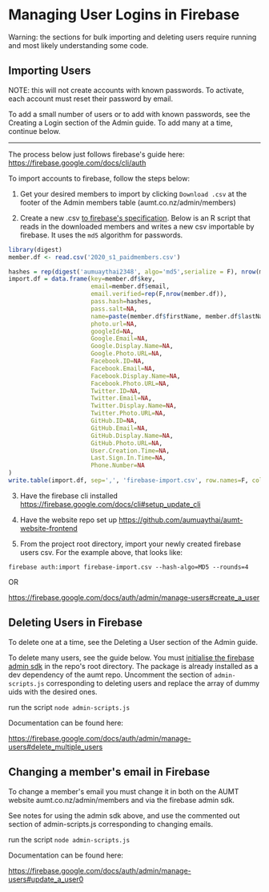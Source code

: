 # Managing User Logins in Firebase

Warning: the sections for bulk importing and deleting users require running and most likely understanding some code.

## Importing Users

NOTE: this will not create accounts with known passwords. To activate, each account must reset their password by email.

To add a small number of users or to add with known passwords, see the Creating a Login section of the Admin guide. To add many at a time, continue below.

***

The process below just follows firebase's guide here: https://firebase.google.com/docs/cli/auth

To import accounts to firebase, follow the steps below:

1. Get your desired members to import by clicking  `Download .csv`  at the footer of the Admin members table (aumt.co.nz/admin/members)

1. Create a new .csv [to firebase's specification](https://firebase.google.com/docs/cli/auth#CSV). Below is an R script that reads in the downloaded members and writes a new csv importable by firebase. It uses the `md5` algorithm for passwords.

```r
library(digest)
member.df <- read.csv('2020_s1_paidmembers.csv')

hashes = rep(digest('aumuaythai2348', algo='md5',serialize = F), nrow(member.df))
import.df = data.frame(key=member.df$key,
                       email=member.df$email,
                       email.verified=rep(F,nrow(member.df)),
                       pass.hash=hashes,
                       pass.salt=NA,
                       name=paste(member.df$firstName, member.df$lastName),
                       photo.url=NA,
                       googleId=NA,
                       Google.Email=NA,
                       Google.Display.Name=NA,
                       Google.Photo.URL=NA,
                       Facebook.ID=NA,
                       Facebook.Email=NA,
                       Facebook.Display.Name=NA,
                       Facebook.Photo.URL=NA,
                       Twitter.ID=NA,
                       Twitter.Email=NA,
                       Twitter.Display.Name=NA,
                       Twitter.Photo.URL=NA,
                       GitHub.ID=NA,
                       GitHub.Email=NA,
                       GitHub.Display.Name=NA,
                       GitHub.Photo.URL=NA,
                       User.Creation.Time=NA,
                       Last.Sign.In.Time=NA,
                       Phone.Number=NA
)
write.table(import.df, sep=',', 'firebase-import.csv', row.names=F, col.names = F, na='')
```

3. Have the firebase cli installed https://firebase.google.com/docs/cli#setup_update_cli

1. Have the website repo set up https://github.com/aumuaythai/aumt-website-frontend

1. From the project root directory, import your newly created firebase users csv. For the example above, that looks like:

```
firebase auth:import firebase-import.csv --hash-algo=MD5 --rounds=4
```

OR

https://firebase.google.com/docs/auth/admin/manage-users#create_a_user


## Deleting Users in Firebase

To delete one at a time, see the Deleting a User section of the Admin guide.


To delete many users, see the guide below. You must [initialise the firebase admin sdk](https://firebase.google.com/docs/admin/setup#initialize-sdk) in the repo's root directory. The package is already installed as a dev dependency of the aumt repo. Uncomment the section of  `admin-scripts.js` corresponding to deleting users and replace the array of dummy uids with the desired ones.

run the script `node admin-scripts.js`


Documentation can be found here:

https://firebase.google.com/docs/auth/admin/manage-users#delete_multiple_users


## Changing a member's email in Firebase

To change a member's email you must change it in both on the AUMT website aumt.co.nz/admin/members and via the firebase admin sdk.

See notes for using the admin sdk above, and use the commented out section of admin-scripts.js corresponding to changing emails.

run the script `node admin-scripts.js`

Documentation can be found here:

https://firebase.google.com/docs/auth/admin/manage-users#update_a_user0